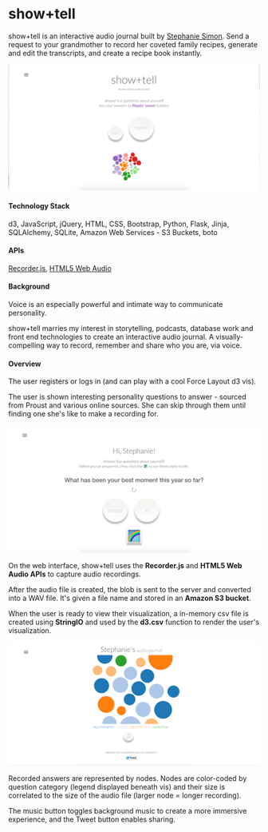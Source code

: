 # show+tell

show+tell is an interactive audio journal built by <a href="http://linkedin.com/in/stephsimon" target="_blank">Stephanie Simon</a>. Send a request to your grandmother to record her coveted family recipes, generate and edit the transcripts, and create a recipe book instantly.

<img src="/static/images/readme/readme_hp.png" alt="show+tell homepage">

#### Technology Stack

d3, JavaScript, jQuery, HTML, CSS, Bootstrap, Python, Flask, Jinja, SQLAlchemy, SQLite, Amazon Web Services - S3 Buckets, boto 

#### APIs

<a href="https://github.com/mattdiamond/Recorderjs" target="_blank">Recorder.js</a>, <a href="https://developer.mozilla.org/en-US/docs/Web/API/Web_Audio_API" target="_blank">HTML5 Web Audio</a>

#### Background

Voice is an especially powerful and intimate way to communicate personality. 

show+tell marries my interest in storytelling, podcasts, database work and front end technologies to create an interactive audio journal. A visually-compelling way to record, remember and share who you are, via voice.

#### Overview

The user registers or logs in (and can play with a cool Force Layout d3 vis).

The user is shown interesting personality questions to answer - sourced from Proust and various online sources. She can skip through them until finding one she's like to make a recording for.

<img src="/static/images/readme/readme_profile.png" alt="show+tell profile">

On the web interface, show+tell uses the **Recorder.js** and **HTML5 Web Audio APIs** to capture audio recordings. 

After the audio file is created, the blob is sent to the server and converted into a WAV file. It's given a file name and stored in an **Amazon S3 bucket**.

When the user is ready to view their visualization, a in-memory csv file is created using **StringIO** and used by the **d3.csv** function to render the user's visualization.

<img src="/static/images/readme/readme_vis.png" alt="show+tell vis">

Recorded answers are represented by nodes. Nodes are color-coded by question category (legend displayed beneath vis) and their size is correlated to the size of the audio file (larger node = longer recording). 

The music button toggles background music to create a more immersive experience, and the Tweet button enables sharing.

